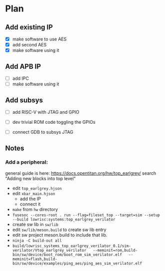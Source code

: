 # Plan

## Add existing IP
- [x] make software to use AES
- [x] add second AES
- [x] make software using it

## Add APB IP
- [ ] add IPC
- [ ] make software using it

## Add subsys
- [ ] add RISC-V with JTAG and GPIO
- [ ] dev trivial ROM code toggling the GPIOs
- [ ] connect GDB to subsys JTAG


## Notes

### Add a peripheral:
general guide is here: https://docs.opentitan.org/hw/top_earlgrey/ search "Adding new blocks into top level"
- edit `top_earlgrey.hjson`
- edit `xbar_main.hjson`
    - add the IP
    - connect it
- `make` from `hw` directory
- `fusesoc --cores-root . run --flag=fileset_top --target=sim --setup --build lowrisc:systems:top_earlgrey_verilator`
- create sw lib in `sw/lib`
- edit `sw/lib/meson.build` to create sw lib entry
- edit sw project meson.build to include that lib.
- `ninja -C build-out all`
- `build/lowrisc_systems_top_earlgrey_verilator_0.1/sim-verilator/Vtop_earlgrey_verilator   --meminit=rom,build-bin/sw/device/boot_rom/boot_rom_sim_verilator.elf   --meminit=flash,build-bin/sw/device/examples/ping_aes/ping_aes_sim_verilator.elf`

